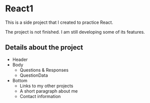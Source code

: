 # React1
This is a side project that I created to practice React. 

The project is not finished. I am still developing some of its features. 

## Details about the project
- Header
- Body
  - Questions & Responses
  - QuestionData
- Bottom
  - Links to my other projects
  - A short paragraph about me
  - Contact information
